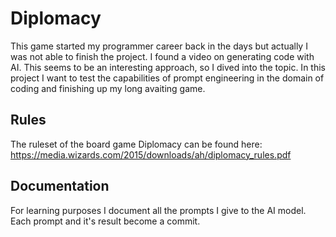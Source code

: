 # Diplomacy
This game started my programmer career back in the days but actually I was not able to finish the project.
I found a video on generating code with AI. This seems to be an interesting approach, so I dived into the topic.
In this project I want to test the capabilities of prompt engineering in the domain of coding and finishing up my long avaiting game.

## Rules
The ruleset of the board game Diplomacy can be found here: https://media.wizards.com/2015/downloads/ah/diplomacy_rules.pdf

## Documentation
For learning purposes I document all the prompts I give to the AI model. Each prompt and it's result become a commit.
